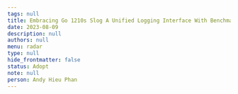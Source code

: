 ```yaml
---
tags: null
title: Embracing Go 1210s Slog A Unified Logging Interface With Benchmarks Against Zerolog And Zap
date: 2023-08-09
description: null
authors: null
menu: radar
type: null
hide_frontmatter: false
status: Adopt
note: null
person: Andy Hieu Phan
---
```


